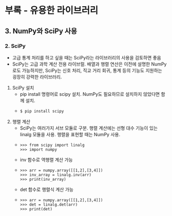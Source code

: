 # 부록 - 유용한 라이브러리
## 3. NumPy와 SciPy 사용
### 2. SciPy
- 고급 통계 처리를 하고 싶을 때는 SciPy라는 라이브러리의 사용을 검토하면 좋음
- SciPy는 고급 과학 계산 전용 라이브럴. 배열과 행렬 연산은 이전에 설명한 NumPy로도 가능하지만, SciPy는 신호 처리, 직교 거리 회귀, 통계 등의 기능도 지원하는 굉장히 강력한 라이브러리.
1. SciPy 설치
   - pip install 명령어로 scipy 설치. NumPy도 필요하므로 설치하지 않았다면 함께 설치.
   - ```bash
     $ pip install scipy
     ```
2. 행렬 계산
   - SciPy는 여러가지 서브 모듈로 구분. 행렬 계산에는 선형 대수 기능이 있는 linalg 모듈을 사용. 행렬을 표현할 때는 NumPy 사용.
   - ```shell
     >>> from scipy import linalg
     >>> import numpy
     ```
   - inv 함수로 역행렬 계산 가능
   - ```shell
     >>> arr = numpy.array([[1,2],[3,4]])
     >>> inv_array = linalg.inv(arr)
     >>> print(inv_array)
     ```
   - det 함수로 행렬식 계산 가능
   - ```shell
     >>> arr = numpy.array([[1,2],[3,4]])
     >>> det = linalg.det(arr)
     >>> print(det)
     ```